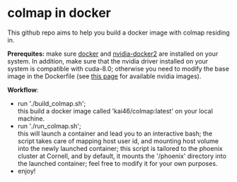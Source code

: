 # colmap in docker

This github repo aims to help you build a docker image with colmap residing in.

**Prerequites:** make sure [docker](https://docs.docker.com/install/linux/docker-ce/ubuntu/) and [nvidia-docker2](https://github.com/NVIDIA/nvidia-docker) are installed on your system. In addition, make sure that the nvidia driver installed on your system is compatible with cuda-8.0; otherwise you need to modify the base image in the Dockerfile (see [this page](https://hub.docker.com/r/nvidia/cuda/) for available nvidia images).

**Workflow**:
* run './build_colmap.sh'; <br>this build a docker image called 'kai46/colmap:latest' on your local machine.
* run './run_colmap.sh'; <br>this will launch a container and lead you to an interactive bash; the script takes care of mapping host user id, and mounting host volume into the newly launched container; this script is tailored to the phoenix cluster at Cornell, and by default, it mounts the '/phoenix' directory into the launched container; feel free to modify it for your own purposes. 
* enjoy!
